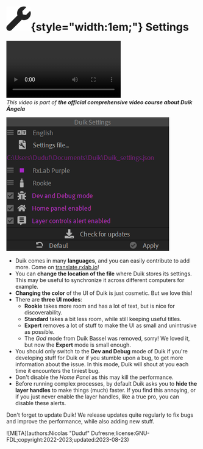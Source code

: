 # ![](../img/duik/icons/settings.svg){style="width:1em;"} Settings

![RXLAB_VIDEO](https://rxlaboratory.org/wp-content/uploads/rx-videos/Duik17_B02_Settings__EN_720.mp4)  
*This video is part of __the official comprehensive video course about Duik Ángela__*

![](../img/duik/settings.png)

- Duik comes in many **languages**, and you can easily contribute to add more. Come on [translate.rxlab.io](http://translate.rxlab.io)!
- You can **change the location of the file** where Duik stores its settings. This may be useful to synchronize it across different computers for example.
- **Changing the color** of the UI of Duik is just cosmetic. But we love this!
- There are **three UI modes**:
    - **Rookie** takes more room and has a lot of text, but is nice for discoverability.
    - **Standard** takes a bit less room, while still keeping useful titles.
    - **Expert** removes a lot of stuff to make the UI as small and unintrusive as possible.
    - The *God* mode from Duik Bassel was removed, sorry! We loved it, but now the **Expert** mode is small enough.
- You should only switch to the **Dev and Debug** mode of Duik if you're developing stuff for Duik or if you stumble upon a bug, to get more information about the issue. In this mode, Duik will shout at you each time it encounters the tiniest bug.
- Don't disable the *Home Panel* as this may kill the performance.
- Before running complex processes, by default Duik asks you to **hide the layer handles** to make things (much) faster. If you find this annoying, or if you just never enable the layer handles, like a true pro, you can disable these alerts.

Don't forget to update Duik! We release updates quite regularly to fix bugs and improve the performance, while also adding new stuff.

![META](authors:Nicolas "Duduf" Dufresne;license:GNU-FDL;copyright:2022-2023;updated:2023-08-23)
